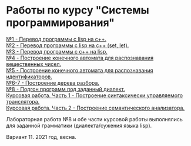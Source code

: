 # Работы по курсу "Системы программирования"

[№1 - Перевод программы с lisp на c++.](Lab01)  
[№2 - Перевод программы с lisp на с++ (set, let).](Lab02)  
[№3 - Перевод программы с с++ на lisp.](Lab03)  
[№4 - Построение конечного автомата для распознавания вещественных чисел.](Lab04)  
[№5 - Построение конечного автомата для распознавания идентификаторов.](Lab05)  
[№6-7 - Построение дерева разбора.](Lab6-7)   
[№8 - Подгон программ под заданный диалект.](Lab08)  
[Курсовая работа. Часть 1 -  Построение синтаксически управляемого транслятора.](Curs1)  
[Курсовая работа. Часть 2 -  Построение семантического анализатора.](Curs2)  

Лабораторная работа №8 и обе части курсовой работы выполнялись для заданной грамматики (диалекта/сужения языка lisp).  

Вариант 11. 2021 год, весна.
